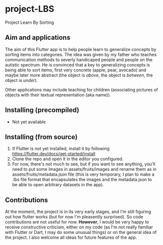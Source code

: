 # project-LBS
Project Learn By Sorting

## Aim and applications
The aim of this Flutter app is to help people learn to generalize concepts by sorting items into categories.
The idea was given by my father who teaches communication methods to severly handicaped people and people on the autistic spectrum.
He is convinced that a key to generalizing concepts is being able to sort items, first very concrete (apple, pear, avocado)
and maybe later more abstract (the object is *above*, the object is *between*, the object is *under*).

Other applications may include teaching for children (associating pictures of objects with their textual representation (aka name)).

## Installing (precompiled)
- Not yet available

## Installing (from source)
1. If Flutter is not yet installed, install it by following https://flutter.dev/docs/get-started/install
2. Clone the repo and open it in the editor you configured.
3. For now, there's not much to see, but if you want to see anything, you'll need to put some images in assets/fruits/images and rename them as in assets/fruits/metadata.json file (this is very temporary, I plan to make a .lbs file format that encapsulates the images and the metadata.json to be able to open arbitrary datasets in the app).

## Contributions
At the moment, the project is in its very early stages, and I'm still figuring out how flutter works (but for now I'm pleasently surprised).
So code contributions are not useful for now.
**However**, I would be very happy to receive constructive criticism, either on my code (as Ì'm not really familiar with Flutter or Dart, I may do some unusual things) or on the general idea of the project.
I also welcome all ideas for future features of the app.
